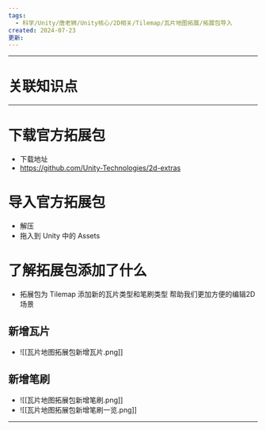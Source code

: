```yaml
---
tags:
  - 科学/Unity/唐老狮/Unity核心/2D相关/Tilemap/瓦片地图拓展/拓展包导入
created: 2024-07-23
更新:
---
```


---
# 关联知识点



---
# 下载官方拓展包

- 下载地址
- https://github.com/Unity-Technologies/2d-extras
# 导入官方拓展包

- 解压
- 拖入到 Unity 中的 Assets
# 了解拓展包添加了什么

- 拓展包为 Tilemap 添加新的瓦片类型和笔刷类型 帮助我们更加方便的编辑2D场景
## 新增瓦片

- ![[瓦片地图拓展包新增瓦片.png]]
## 新增笔刷

- ![[瓦片地图拓展包新增笔刷.png]]
- ![[瓦片地图拓展包新增笔刷一览.png]]

---
